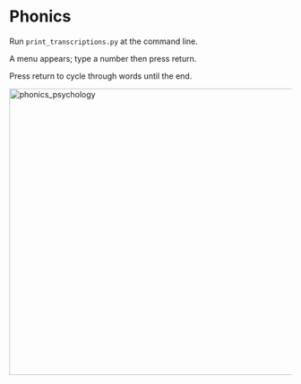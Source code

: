 ﻿# Phonics
Run `print_transcriptions.py` at the command line. 

A menu appears; type a number then press return.

Press return to cycle through words until the end.

<img width="512" alt="phonics_psychology" src="https://github.com/user-attachments/assets/c7fc1c9f-65de-4e8b-ae4e-ec61d0268374">
